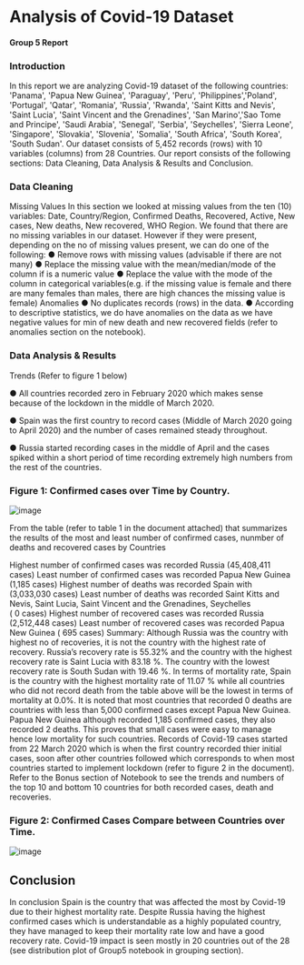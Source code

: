 # Analysis of Covid-19 Dataset

#### Group 5 Report
 
### Introduction
In this report we are analyzing Covid-19 dataset of the following countries: 'Panama', 'Papua New Guinea', 'Paraguay', 'Peru', 'Philippines','Poland', 'Portugal', 'Qatar', 'Romania', 'Russia', 'Rwanda', 'Saint Kitts and Nevis', 'Saint Lucia', 'Saint Vincent and the Grenadines', 'San Marino','Sao Tome and Principe', 'Saudi Arabia', 'Senegal', 'Serbia', 'Seychelles', 'Sierra Leone', 'Singapore', 'Slovakia', 'Slovenia', 'Somalia', 'South Africa', 'South Korea', 'South Sudan'. Our dataset consists of 5,452 records (rows) with 10 variables (columns) from 28 Countries. Our report consists of the following sections: Data Cleaning, Data Analysis  & Results and Conclusion.

### Data Cleaning
Missing Values
In this section we looked at missing values from the ten (10) variables: Date, Country/Region, Confirmed	Deaths, Recovered, Active, New cases, New deaths, New recovered, WHO Region. We found that there are no missing variables in our dataset. However if they were present, depending on the no of missing values present, we can do one of the following:
●	Remove rows with missing values (advisable if there are not many)
●	Replace the missing value with the mean/median/mode of the column if is a numeric value
●	Replace the value with the mode of the column in categorical variables(e.g. if the missing value is female and there are many females than males, there are high chances the missing value is female)
Anomalies
●	No duplicates records (rows) in the data.
●	According to descriptive statistics, we do have anomalies on the data as we have negative values for  min of new death and new recovered fields (refer to anomalies section on the notebook).

### Data Analysis & Results
Trends (Refer to figure 1 below)

●	All countries recorded zero in February 2020 which makes sense because of the lockdown in the middle of March 2020.

●	Spain was the first country to record cases (Middle of March 2020 going to April 2020) and the number of cases remained steady throughout.

●	Russia started recording cases in the middle of April and the cases spiked within a short period of time recording extremely high numbers from the rest of the countries.

### Figure 1: Confirmed cases over Time by Country.

![image](https://github.com/Ogeben1/Meditechy-COVID19-group-project/assets/114021232/183eb9e5-b5fd-4df1-b32a-d5945a61972d)

 
From the table (refer to table 1 in the document attached) that summarizes the results of the most and least number of confirmed cases, nunmber of deaths and recovered cases by Countries

Highest number of confirmed cases was recorded	Russia (45,408,411 cases)
Least number of confirmed cases was recorded	Papua New Guinea (1,185 cases)
Highest number of  deaths was recorded	Spain with (3,033,030 cases)
Least number of deaths was recorded	Saint Kitts and Nevis, Saint Lucia, Saint Vincent and the Grenadines, Seychelles      
 ( 0 cases)
Highest number of recovered cases was recorded	Russia (2,512,448 cases)
Least number of recovered cases was recorded	Papua New Guinea ( 695 cases)
Summary:
Although Russia was the country with highest no of recoveries, it is not the country with the highest rate of recovery. Russia’s recovery rate is  55.32% and the country with the highest recovery rate is Saint Lucia with 83.18 %. The country with the lowest recovery rate is South Sudan with 19.46 %. In terms of mortality rate, Spain is the country with the highest mortality rate of 11.07 % while all countries who did not record death from the table above will be the lowest in terms of mortality at 0.0%.
It is noted that most countries that recorded 0 deaths are countries with less than 5,000 confirmed cases except Papua New Guinea. Papua New Guinea although recorded 1,185 confirmed cases, they also recorded  2 deaths. This proves that small cases were easy to manage hence low mortality for such countries.
Records of Covid-19 cases started from 22 March 2020 which is when the first country recorded thier initial cases, soon after other countries followed which corresponds to when most countries started to implement lockdown (refer to figure 2 in the document). Refer to the Bonus section of Notebook to see the trends and numbers of the top 10 and bottom 10 countries for both recorded cases, death and recoveries.

### Figure 2: Confirmed Cases Compare between Countries over Time.
![image](https://github.com/Ogeben1/Meditechy-COVID19-group-project/assets/114021232/245a1649-ea8f-4f3c-86aa-c4cb0f928a25)

 
## Conclusion
In conclusion Spain is the country that was affected the most by Covid-19 due to their highest mortality rate. Despite Russia having the highest confirmed cases which is understandable as a highly populated country, they have managed to keep their mortality rate low and have a good recovery rate. Covid-19 impact is seen mostly in 20 countries out of the 28 (see distribution plot of Group5 notebook in  grouping section). 
